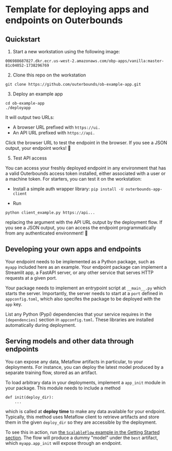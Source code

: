 
# Template for deploying apps and endpoints on Outerbounds

## Quickstart

1. Start a new workstation using the following image:
```
006988687827.dkr.ecr.us-west-2.amazonaws.com/obp-apps/vanilla:master-81c04052-1738296769
```

2. Clone this repo on the workstation
```
git clone https://github.com/outerbounds/ob-example-app.git
```

3. Deploy an example app
```
cd ob-example-app
./deployapp
```
It will output two URLs:
- A browser URL prefixed with `https://ui.`
- An API URL prefixed with `https://api.`

Click the browser URL to test the endpoint in the browser. If you see a JSON output, your endpoint works! 🎉

5. Test API access

You can access your freshly deployed endpoint in any environment that has a valid Outerbounds access token
installed, either associated with a user or a machine token. For starters, you can test it on the workstation:

- Install a simple auth wrapper library: `pip install -U outerbounds-app-client`

- Run
```
python client_example.py https://api...
```
replacing the argument with the API URL output by the deployment flow. If you see a JSON output, you
can access the endpoint programmatically from any authenticated environment! 🎉

## Developing your own apps and endpoints

Your endpoint needs to be implemented as a Python package, such as `myapp` included here as an example.
Your endpoint package can implement a Streamlit app, a FastAPI server, or any other service that
serves HTTP requests at a given port.

Your package needs to implement an entrypoint script at `__main__.py` which starts the server.
Importantly, the server needs to start at a `port` defined in `appconfig.toml`, which also specifes
the package to be deployed with the `app` key.

List any Python (Pypi) dependencies that your service requires in the `[dependencies]` section
in `appconfig.toml`. These libraries are installed automatically during deployment.

## Serving models and other data through endpoints

You can expose any data, Metaflow artifacts in particular, to your deployments. For instance,
you can deploy the latest model produced by a separate training flow, stored as an artifact.

To load arbitrary data in your deployments, implement a `app_init` module in your package.
This module needs to include a method
```
def init(deploy_dir):
    ...
```
which is called at **deploy time** to make any data available for your endpoint. Typically,
this method uses Metaflow client to retrieve artifacts and store them in the given `deploy_dir`
so they are accessible by the deployment.

To see this in action, run [the `ScalableFlow` example in the Getting Started 
section](https://docs.outerbounds.com/outerbounds/first-scale/). The flow will produce a dummy
"model" under the `best` artifact, which `myapp.app_init` will expose through an endpoint.